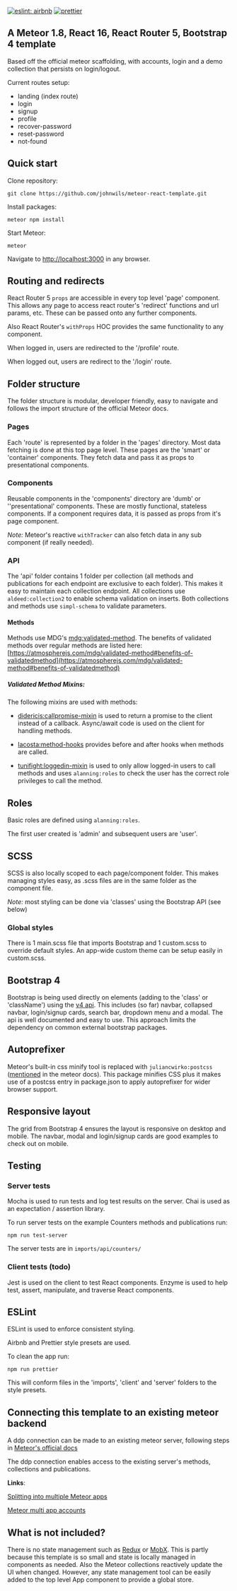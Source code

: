 [![eslint: airbnb](https://img.shields.io/badge/eslint-airbnb-blue.svg)](https://github.com/airbnb/javascript)
[![prettier](https://img.shields.io/badge/-prettier-ff69b4.svg)](https://github.com/prettier/prettier)
## A Meteor 1.8, React 16, React Router 5, Bootstrap 4 template

Based off the official meteor scaffolding, with accounts, login and a demo collection that persists on login/logout.

Current routes setup:

- landing (index route)
- login
- signup
- profile
- recover-password
- reset-password
- not-found

## Quick start
Clone repository:
```
git clone https://github.com/johnwils/meteor-react-template.git
```
Install packages:
```
meteor npm install
```
Start Meteor:
```
meteor
```

Navigate to [http://localhost:3000](http://localhost:3000) in any browser.


## Routing and redirects
React Router 5 `props` are accessible in every top level 'page' component. This allows any page to access react router's 'redirect' functions and url params, etc. These can be passed onto any further components.

Also React Router's `withProps` HOC provides the same functionality to any component.

When logged in, users are redirected to the '/profile' route.

When logged out, users are redirect to the '/login' route.

## Folder structure

The folder structure is modular, developer friendly, easy to navigate and follows the import structure of the official Meteor docs.

### Pages
Each 'route' is represented by a folder in the 'pages' directory. Most data fetching is done at this top page level. These pages are the 'smart' or 'container' components. They fetch data and pass it as props to presentational components.

### Components
Reusable components in the 'components' directory are 'dumb' or ''presentational' components. These are mostly functional, stateless components. If a component requires data, it is passed as props from it's page component.

*Note:* Meteor's reactive `withTracker` can also fetch data in any sub component (if really needed).

### API
The 'api' folder contains 1 folder per collection (all methods and publications for each endpoint are exclusive to each folder). This makes it easy to maintain each collection endpoint. All collections use `aldeed:collection2` to enable schema validation on inserts. Both collections and methods use `simpl-schema` to validate parameters.

#### Methods
Methods use MDG's [mdg:validated-method](https://atmospherejs.com/mdg/validated-method). The benefits of validated methods over regular methods are listed here: [https://atmospherejs.com/mdg/validated-method#benefits-of-validatedmethod](https://atmospherejs.com/mdg/validated-method#benefits-of-validatedmethod)

##### Validated Method Mixins:

The following mixins are used with methods:

- [didericis:callpromise-mixin](https://atmospherejs.com/didericis/callpromise-mixin) is used to return a promise to the client instead of a callback. Async/await code is used on the client for handling methods.

- [lacosta:method-hooks](https://atmospherejs.com/lacosta/method-hooks) provides before and after hooks when methods are called.

- [tunifight:loggedin-mixin](https://atmospherejs.com/tunifight/loggedin-mixin) is used to only allow logged-in users to call methods and uses `alanning:roles` to check the user has the correct role privileges to call the method.

## Roles
Basic roles are defined using `alanning:roles`.

The first user created is 'admin' and subsequent users are 'user'.

## SCSS
SCSS is also locally scoped to each page/component folder. This makes managing styles easy, as .scss files are in the same folder as the component file.

*Note:* most styling can be done via 'classes' using the Bootstrap API (see below)

### Global styles
There is 1 main.scss file that imports Bootstrap and 1 custom.scss to override default styles. An app-wide custom theme can be setup easily in custom.scss.
## Bootstrap 4
Bootstrap is being used directly on elements (adding to the 'class' or 'className') using the [v4 api](https://getbootstrap.com/docs/4.0/components/buttons/). This includes (so far) navbar, collapsed navbar, login/signup cards, search bar, dropdown menu and a modal. The api is well documented and easy to use. This approach limits the dependency on common external bootstrap packages.

## Autoprefixer
Meteor's built-in css minify tool is replaced with `juliancwirko:postcss` ([mentioned](https://guide.meteor.com/build-tool.html#postcss) in the meteor docs). This package minifies CSS plus it makes use of a postcss entry in package.json to apply autoprefixer for wider browser support.

## Responsive layout
The grid from Bootstrap 4 ensures the layout is responsive on desktop and mobile. The navbar, modal and login/signup cards are good examples to check out on mobile.

## Testing

### Server tests
Mocha is used to run tests and log test results on the server.
Chai is used as an expectation / assertion library.

To run server tests on the example Counters methods and publications run:

```
npm run test-server
```

The server tests are in `imports/api/counters/`

### Client tests (todo)
Jest is used on the client to test React components.
Enzyme is used to help test, assert, manipulate, and traverse React components.

## ESLint

ESLint is used to enforce consistent styling.

Airbnb and Prettier style presets are used.

To clean the app run:
```
npm run prettier
```

This will conform files in the 'imports', 'client' and 'server' folders to the style presets.

## Connecting this template to an existing meteor backend
A ddp connection can be made to an existing meteor server, following steps in [Meteor's official docs](https://docs.meteor.com/api/connections.html#DDP-connect)

The ddp connection enables access to the existing server's methods, collections and publications.

**Links**:

[Splitting into multiple Meteor apps](https://guide.meteor.com/structure.html#splitting-your-app)

[Meteor multi app accounts](https://github.com/tmeasday/multi-app-accounts)

<!-- **npm packages added**:

- @babel/runtime (updated to work with latest meteor)
- bcrypt
- meteor-node-stubs
- prop-types
- react
- react-dom
- react-router-dom
- autoprefixer
- prettier
- bootstrap
- simpl-schema
- recompose
- jest

**Meteor packages added**:

- react-meteor-data       (provides HOCs to fetch data reactively from collections using `withTracker`)
- accounts-password
- alanning:roles
- mdg:validated-method
- aldeed:collection2@3.0.0
- matb33:collection-hooks
- msavin:mongol
- fourseven:scss          (sass/css support in .scss files)
- juliancwirko:postcss    (enables autoprefxer)
- browser-policy          (restrict allowed origins for added security)
- fortawesome:fontawesome (icons)
- mizzao:user-status -->

## What is not included?
There is no state management such as [Redux](https://github.com/reactjs/redux) or [MobX](https://github.com/mobxjs/mobx). This is partly because this template is so small and state is locally managed in components as needed. Also the Meteor collections reactively update the UI when changed. However, any state management tool can be easily added to the top level App component to provide a global store.
